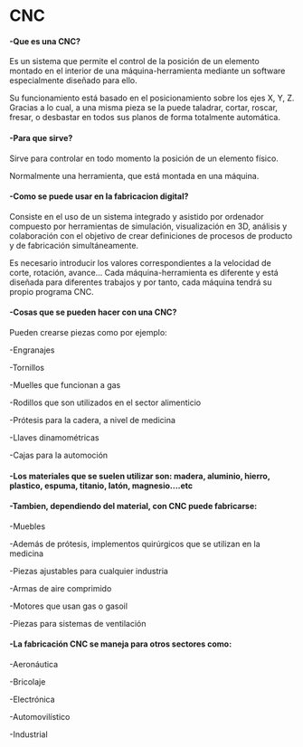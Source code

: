 # CNC


#### -Que es una CNC?

Es un sistema que permite el control de la posición de un elemento montado en el interior
de una máquina-herramienta mediante un software especialmente diseñado para ello.

Su funcionamiento está basado en el posicionamiento sobre los ejes X, Y, Z. 
Gracias a lo cual, a una misma pieza se la puede taladrar, cortar, roscar, fresar,
o desbastar en todos sus planos de forma totalmente automática.


#### -Para que sirve?

Sirve para controlar en todo momento la posición de un elemento físico.
 
Normalmente una herramienta, que está montada en una máquina.

#### -Como se puede usar en la fabricacion digital?

Consiste en el uso de un sistema integrado y asistido por ordenador compuesto por herramientas
de simulación, visualización en 3D, análisis y colaboración con el objetivo de crear 
definiciones de procesos de producto y de fabricación simultáneamente.

Es necesario introducir los valores correspondientes a la velocidad de corte, rotación, avance… Cada máquina-herramienta es diferente y está diseñada para diferentes trabajos y por tanto, cada máquina tendrá su propio programa CNC.

#### -Cosas que se pueden hacer con una CNC?

Pueden crearse piezas como por ejemplo:

-Engranajes

-Tornillos

-Muelles que funcionan a gas

-Rodillos que son utilizados en el sector alimenticio

-Prótesis para la cadera, a nivel de medicina

-Llaves dinamométricas

-Cajas para la automoción

#### -Los materiales que se suelen utilizar son: madera, aluminio, hierro, plastico, espuma, titanio, latón, magnesio....etc

#### -Tambien, dependiendo del material, con CNC puede fabricarse:

-Muebles

-Además de prótesis, implementos quirúrgicos que se utilizan en la medicina

-Piezas ajustables para cualquier industria

-Armas de aire comprimido

-Motores que usan gas o gasoil

-Piezas para sistemas de ventilación

#### -La fabricación CNC se maneja para otros sectores como:

-Aeronáutica

-Bricolaje

-Electrónica

-Automovilístico

-Industrial


